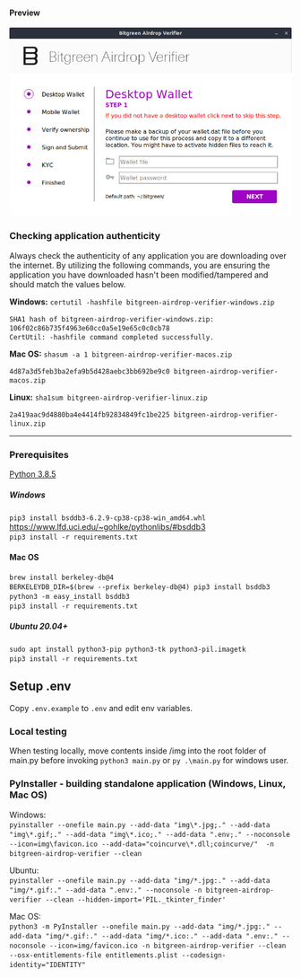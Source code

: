 #### Preview
![preview.png](img/preview.jpg)

### Checking application authenticity
Always check the authenticity of any application you are downloading over the internet. By utilizing the following commands, you are ensuring the application you have downloaded hasn't been modified/tampered and should match the values below.

**Windows:** `certutil -hashfile bitgreen-airdrop-verifier-windows.zip`
```
SHA1 hash of bitgreen-airdrop-verifier-windows.zip:
106f02c86b735f4963e60cc0a5e19e65c0c0cb78
CertUtil: -hashfile command completed successfully.
```

**Mac OS:** `shasum -a 1 bitgreen-airdrop-verifier-macos.zip`
```
4d87a3d5feb3ba2efa9b5d428aebc3bb692be9c0 bitgreen-airdrop-verifier-macos.zip
```

**Linux:** `sha1sum bitgreen-airdrop-verifier-linux.zip`
```
2a419aac9d4880ba4e4414fb92834849fc1be225 bitgreen-airdrop-verifier-linux.zip
```

---


### Prerequisites
[Python 3.8.5](https://www.python.org/downloads/release/python-385/)

##### Windows
`pip3 install bsddb3-6.2.9-cp38-cp38-win_amd64.whl` https://www.lfd.uci.edu/~gohlke/pythonlibs/#bsddb3  
`pip3 install -r requirements.txt`

#### Mac OS
`brew install berkeley-db@4`  
`BERKELEYDB_DIR=$(brew --prefix berkeley-db@4) pip3 install bsddb3`  
`python3 -m easy_install bsddb3`  
`pip3 install -r requirements.txt`

##### __Ubuntu 20.04+__
`sudo apt install python3-pip python3-tk python3-pil.imagetk`  
`pip3 install -r requirements.txt`

## Setup .env
Copy `.env.example` to `.env` and edit env variables.

### Local testing
When testing locally, move contents inside /img into the root folder of main.py before invoking `python3 main.py` or `py .\main.py` for windows user.

### PyInstaller - building standalone application (Windows, Linux, Mac OS)
Windows:  
```pyinstaller --onefile main.py --add-data "img\*.jpg;." --add-data "img\*.gif;." --add-data "img\*.ico;." --add-data ".env;." --noconsole --icon=img\favicon.ico --add-data="coincurve\*.dll;coincurve/"  -n bitgreen-airdrop-verifier --clean```  

Ubuntu:  
```pyinstaller --onefile main.py --add-data "img/*.jpg:." --add-data "img/*.gif:." --add-data ".env:." --noconsole -n bitgreen-airdrop-verifier --clean --hidden-import='PIL._tkinter_finder'```

Mac OS:  
```python3 -m PyInstaller --onefile main.py --add-data "img/*.jpg:." --add-data "img/*.gif:." --add-data "img/*.ico:." --add-data ".env:." --noconsole --icon=img/favicon.ico -n bitgreen-airdrop-verifier --clean --osx-entitlements-file entitlements.plist --codesign-identity="IDENTITY"```